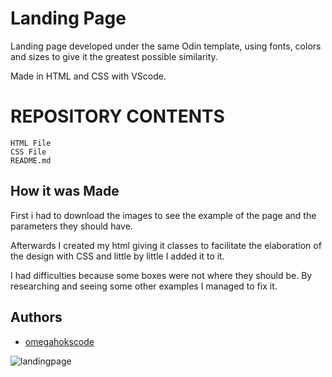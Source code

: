 # Landing Page

Landing page developed under the same Odin template, using fonts, colors and sizes to give it the greatest possible similarity.

Made in HTML and CSS with VScode.

# REPOSITORY CONTENTS
    HTML File
    CSS File
    README.md

## How it was Made
First i had to download the images to see the example of the page and the parameters they should have.

Afterwards I created my html giving it classes to facilitate the elaboration of the design with CSS and little by little I added it to it.

I had difficulties because some boxes were not where they should be. By researching and seeing some other examples I managed to fix it.

## Authors

- [omegahokscode](https://github.com/omegahokscode)

![landingpage](https://github.com/omegahokscode/landing-page/assets/157544874/68e08bc7-7c06-4c9c-90cd-67af3af8360d)
